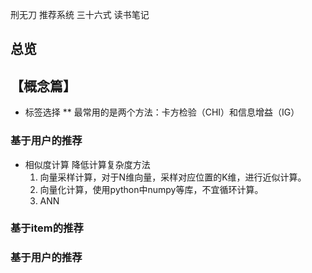 

刑无刀 推荐系统 三十六式 读书笔记
## 总览

## 【概念篇】


* 标签选择 
** 最常用的是两个方法：卡方检验（CHI）和信息增益（IG）

### 基于用户的推荐
* 相似度计算
  降低计算复杂度方法
  1. 向量采样计算，对于N维向量，采样对应位置的K维，进行近似计算。
  2. 向量化计算，使用python中numpy等库，不宜循环计算。
  3. ANN

### 基于item的推荐

### 基于用户的推荐

